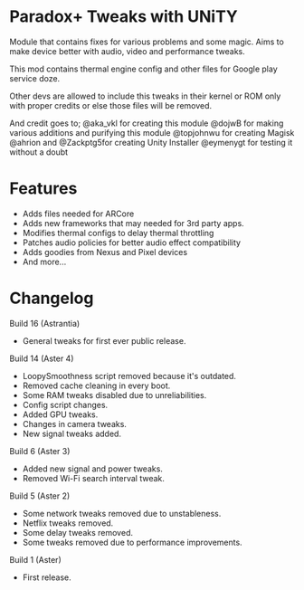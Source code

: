 # Paradox+ Tweaks with UNiTY
Module that contains fixes for various problems and some magic. Aims to make device better with audio, video and performance tweaks.

This mod contains thermal engine config and other files for Google play service doze.

Other devs are allowed to include this tweaks in their kernel or ROM only with proper credits or else those files will be removed. 

And credit goes to;
@aka_vkl for creating this module
@dojwB for making various additions and purifying this module
@topjohnwu for creating Magisk
@ahrion and @Zackptg5for creating Unity Installer
@eymenygt for testing it without a doubt
# Features
- Adds files needed for ARCore
- Adds new frameworks that may needed for 3rd party apps.
- Modifies thermal configs to delay thermal throttling
- Patches audio policies for better audio effect compatibility
- Adds goodies from Nexus and Pixel devices
- And more...

# Changelog
Build 16 (Astrantia)
- General tweaks for first ever public release.

Build 14 (Aster 4)
- LoopySmoothness script removed because it's outdated.
- Removed cache cleaning in every boot.
- Some RAM tweaks disabled due to unreliabilities.
- Config script changes.
- Added GPU tweaks. 
- Changes in camera tweaks.
- New signal tweaks added.

Build 6 (Aster 3)
- Added new signal and power tweaks.
- Removed Wi-Fi search interval tweak.

Build 5 (Aster 2)
- Some network tweaks removed due to unstableness.
- Netflix tweaks removed.
- Some delay tweaks removed.
- Some tweaks removed due to performance improvements.

Build 1 (Aster)
- First release.